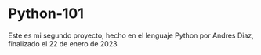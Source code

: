 # Python-101

Este es mi segundo proyecto, hecho en el lenguaje Python por Andres Diaz, finalizado el 22 de enero de 2023
